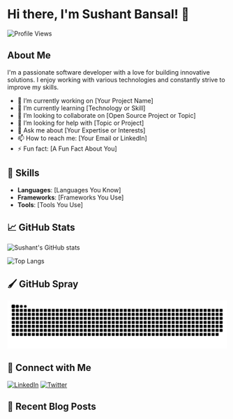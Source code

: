 # Hi there, I'm Sushant Bansal! 👋

![Profile Views](https://komarev.com/ghpvc/?username=SushantBansal-tech)

## About Me

I'm a passionate software developer with a love for building innovative solutions. I enjoy working with various technologies and constantly strive to improve my skills.

- 🔭 I’m currently working on [Your Project Name]
- 🌱 I’m currently learning [Technology or Skill]
- 👯 I’m looking to collaborate on [Open Source Project or Topic]
- 🤔 I’m looking for help with [Topic or Project]
- 💬 Ask me about [Your Expertise or Interests]
- 📫 How to reach me: [Your Email or LinkedIn]
- ⚡ Fun fact: [A Fun Fact About You]

## 🚀 Skills

- **Languages**: [Languages You Know]
- **Frameworks**: [Frameworks You Use]
- **Tools**: [Tools You Use]

## 📈 GitHub Stats

![Sushant's GitHub stats](https://github-readme-stats.vercel.app/api?username=SushantBansal-tech&show_icons=true&theme=radical)

![Top Langs](https://github-readme-stats.vercel.app/api/top-langs/?username=SushantBansal-tech&layout=compact&theme=radical)

## 🖌️ GitHub Spray

![GitHub Spray](https://github.com/Platane/snk/raw/output/github-contribution-grid-snake.svg)

## 🔗 Connect with Me

[![LinkedIn](https://img.shields.io/badge/LinkedIn-Connect-blue)](https://www.linkedin.com/in/your-profile)
[![Twitter](https://img.shields.io/badge/Twitter-Follow-blue)](https://twitter.com/your-profile)

## 📝 Recent Blog Posts

<!-- BLOG-POST-LIST:START -->
<!-- BLOG-POST-LIST:END -->

<!-- You can add more sections if you like -->
